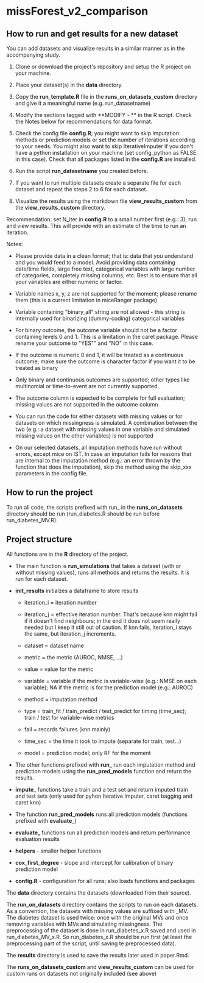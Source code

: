 # missForest_v2_comparison

## How to run and get results for a new dataset 

You can add datasets and visualize results in a similar manner as in the accompanying study.

1. Clone or download the project's repository and setup the R project on your machine.

2. Place your dataset(s) in the **data** directory.

3. Copy the **run_template.R** file in the  **runs_on_datasets_custom** directory and give it a meaningful name (e.g. run_datasetname)

4. Modify the sections tagged with **MODIFY - ** in the R script. Check the Notes below for recommendations for data format.

5. Check the config file **config.R**; you might want to skip imputation methods or prediction models or set the number of iterations according to your needs. You might also want to skip IterativeImputer if you don't have a python installation on your machine (set config_python as FALSE in this case). Check that all packages listed in the **config.R** are installed.

6. Run the script **run_datasetname** you created before.

7. If you want to run multiple datasets create a separate file for each dataset and repeat the steps 2 to 6 for each dataset.

8. Visualize the results using the markdown file **view_results_custom** from the **view_results_custom** directory. 

Recommendation: set N_iter in **config.R** to a small number first (e.g.: 3), run and view results. This will provide with an estimate of the time to run an iteration. 

Notes:

- Please provide data in a clean format; that is: data that you understand and you would feed to a model. Avoid providing data containing date/time fields, large free text, categorical variables with large number of categories, completely missing columns, etc. Best is to ensure that all your variables are either numeric or factor.

- Variable names x, y, z are not supported for the moment; please rename them (this is a current limitation in miceRanger package)

- Variable containing "binary_all" string are not allowed - this string is internally used for binarizing (dummy-coding) categorical variables

- For binary outcome, the outcome variable should not be a factor containing levels 0 and 1. This is a limitation  in the caret package. Please rename your outcome to "YES"" and "NO" in this case.

- If the outcome is numeric 0 and 1, it will be treated as a continuous outcome; make sure the outcome is character factor if you want it to be treated as binary

- Only binary and continuous outcomes are supported; other types like multinomial or time-to-event are not currently supported.

- The outcome column is expected to be complete for full evaluation; missing values are not supported in the outcome column

- You can run the code for either datasets with missing values or for datasets on which missingness is simulated. A combination between the two (e.g.: a dataset with missing values in one variable and simulated missing values on the other variables) is not supported

- On our selected datasets, all imputation methods have run without errors, except mice on IST. In case an imputation fails for reasons that are internal to the imputation method (e.g.: an error thrown by the function that does the imputation), skip the method using the skip_xxx parameters in the config file.

## How to run the project

To run all code, the scripts prefixed with run_ in the  **runs_on_datasets** directory should be run (run_diabetes.R should be run before run_diabetes_MV.R). 

## Project structure

All functions are in the **R** directory of the project. 

- The main function is **run_simulations** that takes a dataset (with or without missing values), runs all methods and returns the results. It is run for each dataset. 

- **init_results** initialzes a dataframe to store results

  - iteration_i = iteration number
  
  - iteration_j = effective iteration number. That's because knn might fail if it doesn't find neighbours; in the end it does not seem really needed but I keep it still out of caution. If knn fails, iteration_i stays the same, but iteration_j increments.
  
  - dataset = dataset name
  
  - metric = the metric (AUROC, NMSE, ...)
  
  - value = value for the metric
  
  - variable = variable if the metric is variable-wise (e.g.: NMSE on each variable); NA if the metric is for the prediction model (e.g.: AUROC)
  
  - method = imputation method
  
  - type = train_fit / train_predict / test_predict for timing (time_sec); train / test for variable-wise metrics
  
  - fail = records failures (knn mainly)
  
  - time_sec = the time it took to impute (separate for train, test...)
  
  - model = prediction model; only RF for the moment

- The other functions prefixed with **run_** run each imputation method and prediction models using the **run_pred_models** function and return the results.

- **impute_** functions take a train and a test set and return imputed train and test sets (only used for pyhon Iterative Imputer, caret bagging and caret knn)

- The function **run_pred_models** runs all prediction models (functions prefixed with **evaluate_**)

- **evaluate_** functions run all prediction models and return performance evaluation results

- **helpers** - smaller helper functions

- **cox_first_degree** - slope and intercept for calibration of binary prediction model

- **config.R** - configuration for all runs; also loads functions and packages

The **data** directory contains the datasets (downloaded from their source).

The **run_on_datasets** directory contains the scripts to run on each datasets. As a convention, the datasets with missing values are suffixed with _MV. The diabetes dataset is used twice: once with the original MVs and once removing variables with MVs and simulating missingness. The preprocessing of the dataset is done in run_diabetes_x.R saved and used in run_diabetes_MV_x.R. So run_diabetes_x.R should be run first (at least the preprocessing part of the script, until saving te preprocessed data).

The **results** directory is used to save the results later used in paper.Rmd.

The **runs_on_datasets_custom** and **view_results_custom** can be used for custom runs on datasets not originally included (see above)


